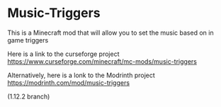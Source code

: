 # Music-Triggers
This is a Minecraft mod that will allow you to set the music based on in game triggers

Here is a link to the curseforge project https://www.curseforge.com/minecraft/mc-mods/music-triggers

Alternatively, here is a lonk to the Modrinth project https://modrinth.com/mod/music-triggers

(1.12.2 branch)
